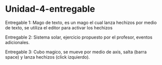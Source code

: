 # Unidad-4-entregable
 
Entregable 1: Mago de texto, es un mago el cual lanza hechizos por medio de texto, se utiliza el editor para activar los hechizos

Entregable 2: Sistema solar, ejercicio propuesto por el profesor, eventos adicionales.

Entregable 3: Cubo magico, se mueve por medio de axis, salta (barra space) y lanza hechizos (click izquierdo).
